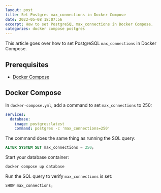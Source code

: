 ```yaml
---
layout: post
title: Set Postgres max_connections in Docker Compose
date: 2022-05-08 18:07:56
excerpt: How to set PostgreSQL max_connections in Docker Compose.
categories: docker compose postgres
---
```


This article goes over how to set PostgreSQL `max_connections` in Docker Compose.

## Prerequisites

- [Docker Compose](https://docs.docker.com/compose/)

## Docker Compose

In `docker-compose.yml`, add a command to set `max_connections` to 250:

```yml
services:
  database:
    image: postgres:latest
    command: postgres -c 'max_connections=250'
```

The command does the same thing as running the SQL query:

```sql
ALTER SYSTEM SET max_connections = 250;
```

Start your database container:

```sh
docker compose up database
```

Run the SQL query to verify `max_connections` is set:

```sql
SHOW max_connections;
```
